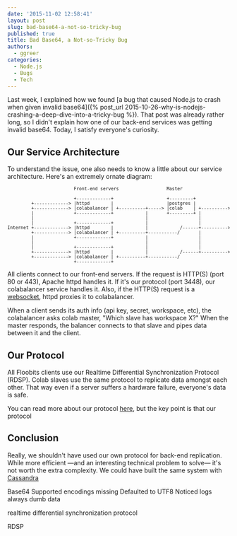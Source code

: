 ```yaml
---
date: '2015-11-02 12:58:41'
layout: post
slug: bad-base64-a-not-so-tricky-bug
published: true
title: Bad Base64, a Not-so-Tricky Bug
authors:
  - ggreer
categories:
  - Node.js
  - Bugs
  - Tech
---
```


Last week, I explained how we found [a bug that caused Node.js to crash when given invalid base64]({% post_url 2015-10-26-why-is-nodejs-crashing-a-deep-dive-into-a-tricky-bug %}). That post was already rather long, so I didn't explain how one of our back-end services was getting invalid base64. Today, I satisfy everyone's curiosity.

## Our Service Architecture

To understand the issue, one also needs to know a little about our service architecture. Here's an extremely ornate diagram:

<pre style="font-size: 10px; overflow-wrap: none;">
                         Front-end servers                  Master                   Back-end servers

                         +-------------+                    +---------+              +--------+
         +-------------> |httpd        |                    |postgres |              |colab   | <-----+
         +-------------> |colabalancer | +----------+-----> |colab    | +----------> |        |       |
         |               +-------------+            |       +---------+ |            +--------+       |
         |                                          |                   |                             |
         |               +-------------+            |                   |            +--------+       |
Internet +-------------> |httpd        |            |            /------+----------> |colab   | <-----+
         +-------------> |colabalancer | +----------+-----------/       |            |        |       |
         |               +-------------+            |                   |            +--------+       |
         |                                          |                   |                             |
         |               +-------------+            |                   |            +--------+       |
         +-------------> |httpd        |            |            /------+----------> |colab   | <-----+
         +-------------> |colabalancer | +----------+-----------/                    |        |
                         +-------------+                                             +--------+
</pre>

All clients connect to our front-end servers. If the request is HTTP(S) (port 80 or 443), Apache httpd handles it. If it's our protocol (port 3448), our colabalancer service handles it. Also, if the HTTP(S) request is a [websocket](https://en.wikipedia.org/wiki/WebSocket), httpd proxies it to colabalancer.

When a client sends its auth info (api key, secret, workspace, etc), the colabalancer asks colab master, "Which slave has workspace X?" When the master responds, the balancer connects to that slave and pipes data between it and the client.


## Our Protocol

All Floobits clients use our Realtime Differential Synchronization Protocol (RDSP). Colab slaves use the same protocol to replicate data amongst each other. That way even if a server suffers a hardware failure, everyone's data is safe.

You can read more about our protocol [here](), but the key point is that our protocol



## Conclusion

Really, we shouldn't have used our own protocol for back-end replication. While more efficient —and an interesting technical problem to solve— it's not worth the extra complexity. We could have built the same system with [Cassandra]()

Base64
Supported encodings missing
Defaulted to UTF8
Noticed logs always dumb data

realtime differential synchronization protocol

RDSP

